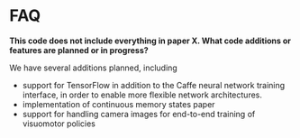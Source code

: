FAQ
===

**This code does not include everything in paper X. What code additions or features are planned or in progress?**

We have several additions planned, including

* support for TensorFlow in addition to the Caffe neural network training interface, in order to enable more flexible network architectures.
* implementation of continuous memory states paper
* support for handling camera images for end-to-end training of visuomotor policies

